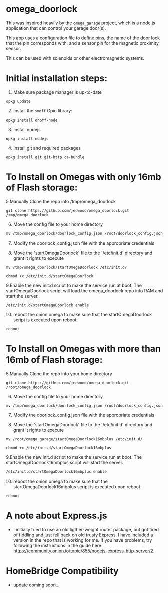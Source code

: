 # omega_doorlock

This was inspired heavily by the `omega_garage` project, which is a node.js application that can control your garage door(s).

This app uses a configuration file to define pins, the name of the door lock that the pin corresponds with, and a sensor pin for the magnetic proximity sensor.

This can be used with solenoids or other electromagnetic systems.

# Initial installation steps:

1. Make sure package manager is up-to-date

  ```opkg update```

2. Install the `onoff` Gpio library:

  ```opkg install onoff-node```

3. Install nodejs

  ```opkg install nodejs```

4. Install git and required packages

  ```opkg install git git-http ca-bundle```


# To Install on Omegas with only 16mb of Flash storage:

5.Manually Clone the repo into /tmp/omega_doorlock

  ```git clone https://github.com/jedwood/omega_doorlock.git /tmp/omega_doorlock```

6. Move the config file to your home directory

  ```mv /tmp/omega_doorlock/doorlock_config.json /root/doorlock_config.json```

7. Modify the doorlock_config.json file with the appropriate credentials

8. Move the 'startOmegaDoorlock' file to the '/etc/init.d' directory and grant it rights to execute

  ```mv /tmp/omega_doorlock/startOmegaDoorlock /etc/init.d/```

  ```chmod +x /etc/init.d/startOmegaDoorlock```

9.Enable the new init.d script to make the service run at boot. The startOmegaDoorlock script will load the omega_doorlock repo into RAM and start the server.

  ```/etc/init.d/startOmegaDoorlock enable```

10. reboot the onion omega to make sure that the startOmegaDoorlock script is executed upon reboot.

```reboot```


# To Install on Omegas with more than 16mb of Flash storage:

5.Manually Clone the repo into your home directory

  ```git clone https://github.com/jedwood/omega_doorlock.git /root/omega_doorlock```

6. Move the config file to your home directory

  ```mv /tmp/omega_doorlock/doorlock_config.json /root/doorlock_config.json```

7. Modify the doorlock_config.json file with the appropriate credentials

8. Move the 'startOmegaDoorlock' file to the '/etc/init.d' directory and grant it rights to execute

  ```mv /root/omega_garage/startOmegaDoorlock16mbplus /etc/init.d/```

  ```chmod +x /etc/init.d/startOmegaDoorlock16mbplus```

9.Enable the new init.d script to make the service run at boot. The startOmegaDoorlock16mbplus script will start the server.

  ```/etc/init.d/startOmegaDoorlock16mbplus enable```

10. reboot the onion omega to make sure that the startOmegaDoorlock16mbplus script is executed upon reboot.

```reboot```


# A note about Express.js
* I initially tried to use an old ligther-weight router package, but got tired of fiddling and just fell back on old trusty Express. I have included a version in the repo that is working for me. If you have problems, try following the instructions in the guide here: https://community.onion.io/topic/855/nodejs-express-http-server/2.

# HomeBridge Compatibility
* update coming soon...